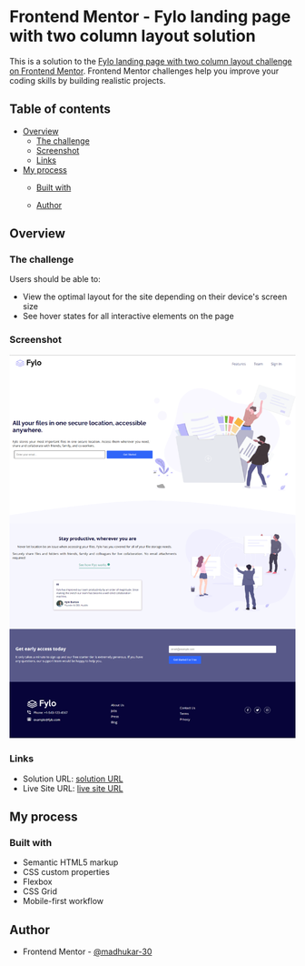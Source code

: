 # Frontend Mentor - Fylo landing page with two column layout solution

This is a solution to the [Fylo landing page with two column layout challenge on Frontend Mentor](https://www.frontendmentor.io/challenges/fylo-landing-page-with-two-column-layout-5ca5ef041e82137ec91a50f5). Frontend Mentor challenges help you improve your coding skills by building realistic projects. 

## Table of contents

- [Overview](#overview)
  - [The challenge](#the-challenge)
  - [Screenshot](#screenshot)
  - [Links](#links)
- [My process](#my-process)
  - [Built with](#built-with)
  
  - [Author](#author)



## Overview

### The challenge

Users should be able to:

- View the optimal layout for the site depending on their device's screen size
- See hover states for all interactive elements on the page

### Screenshot

![](./ss.png)



### Links

- Solution URL: [ solution URL ](https://github.com/madhukar-30/Flyo-Landing-Page-with-two-columns.git)
- Live Site URL: [ live site URL ](https://madhukar-30.github.io/Flyo-Landing-Page-with-two-columns/)

## My process

### Built with

- Semantic HTML5 markup
- CSS custom properties
- Flexbox
- CSS Grid
- Mobile-first workflow


## Author

- Frontend Mentor - [@madhukar-30](https://www.frontendmentor.io/profile/madhukar-30)



